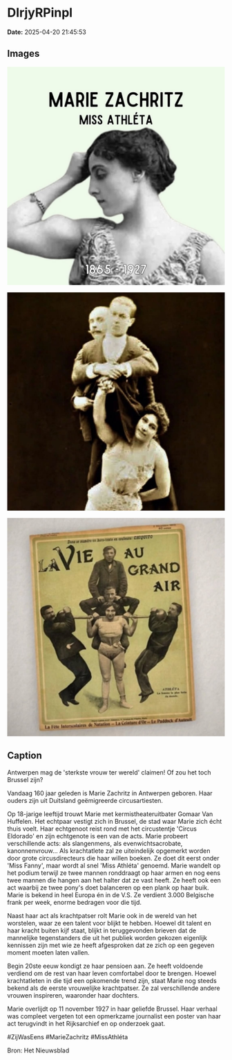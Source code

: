 # DIrjyRPinpl

**Date:** 2025-04-20 21:45:53

## Images

![Image](../images/DIrjyRPinpl_0.webp)

![Image](../images/DIrjyRPinpl_1.webp)

![Image](../images/DIrjyRPinpl_2.webp)

## Caption

Antwerpen mag de 'sterkste vrouw ter wereld' claimen! Of zou het toch Brussel zijn? 

Vandaag 160 jaar geleden is Marie Zachritz in Antwerpen geboren. Haar ouders zijn uit Duitsland geëmigreerde circusartiesten.

Op 18-jarige leeftijd trouwt Marie met kermistheateruitbater Gomaar Van Huffelen. Het echtpaar vestigt zich in Brussel, de stad waar Marie zich écht thuis voelt. Haar echtgenoot reist rond met het circustentje 'Circus Eldorado' en zijn echtgenote is een van de acts. Marie probeert verschillende acts: als slangenmens, als evenwichtsacrobate, kanonnenvrouw... Als krachtatlete zal ze uiteindelijk opgemerkt worden door grote circusdirecteurs die haar willen boeken. Ze doet dit eerst onder 'Miss Fanny', maar wordt al snel 'Miss Athléta' genoemd. Marie wandelt op het podium terwijl ze twee mannen ronddraagt op haar armen en nog eens twee mannen die hangen aan het halter dat ze vast heeft. Ze heeft ook een act waarbij ze twee pony's doet balanceren op een plank op haar buik. Marie is bekend in heel Europa én in de V.S. Ze verdient 3.000 Belgische frank per week, enorme bedragen voor die tijd. 

Naast haar act als krachtpatser rolt Marie ook in de wereld van het worstelen, waar ze een talent voor blijkt te hebben. Hoewel dit talent en haar kracht buiten kijf staat, blijkt in teruggevonden brieven dat de mannelijke tegenstanders die uit het publiek worden gekozen eigenlijk kennissen zijn met wie ze heeft afgesproken dat ze zich op een gegeven moment moeten laten vallen.

Begin 20ste eeuw kondigt ze haar pensioen aan. Ze heeft voldoende verdiend om de rest van haar leven comfortabel door te brengen. Hoewel krachtatleten in die tijd een opkomende trend zijn, staat Marie nog steeds bekend als de eerste vrouwelijke krachtpatser. Ze zal verschillende andere vrouwen inspireren, waaronder haar dochters. 

Marie overlijdt op 11 november 1927 in haar geliefde Brussel. Haar verhaal was compleet vergeten tot een opmerkzame journalist een poster van haar act terugvindt in het Rijksarchief en op onderzoek gaat. 

#ZijWasEens #MarieZachritz #MissAthléta

Bron: Het Nieuwsblad

